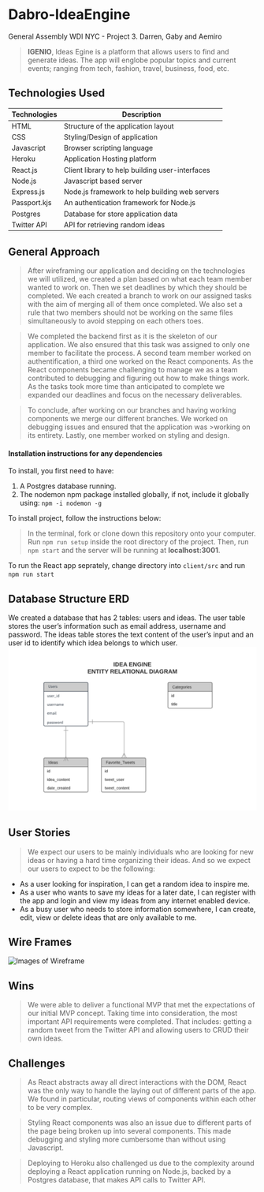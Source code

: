 # Dabro-IdeaEngine
General Assembly WDI NYC - Project 3. Darren, Gaby and Aemiro

>**IGENIO**, Ideas Egine is a platform that allows users to find and generate ideas. The app will englobe popular topics and current events; ranging from tech, fashion, travel, business, food, etc.

## Technologies Used
Technologies | Description
--- | ---
HTML | Structure of the application layout
CSS | Styling/Design of application
Javascript | Browser scripting language
Heroku | Application Hosting platform
React.js | Client library to help building user-interfaces
Node.js | Javascript based server
Express.js | Node.js framework to help building web servers
Passport.kjs | An authentication framework for Node.js
Postgres | Database for store application data
Twitter API | API for retrieving random ideas


## General Approach
>After wireframing our application and deciding on the technologies we will utilized, we created a plan based on what each team member wanted to work on. Then we set deadlines by which they should be completed. We each created a branch to work on our assigned tasks with the aim of merging all of them once completed. We also set a rule that two members should not be working on the same files simultaneously to avoid stepping on each others toes. 

>We completed the backend first as it is the skeleton of our application. We also ensured that this task was assigned to only one member to facilitate the process. A second team member worked on authentification, a third one worked on the React components. As the React components became challenging to manage we as a team contributed to debugging and figuring out how to make things work. As the tasks took more time than anticipated to complete we expanded our deadlines and focus on the necessary deliverables. 

>To conclude, after working on our branches and having working components we merge our different branches. We worked on debugging issues and ensured that the application was >working on its entirety. Lastly, one member worked on styling and design. 

#### Installation instructions for any dependencies
To install, you first need to have: 
1. A Postgres database running.
2. The nodemon npm package installed globally, if not, include it globally using:
`npm -i nodemon -g`
 
To install project, follow the instructions below:
>In the terminal, fork or clone down this repository onto your computer.
Run `npm run setup` inside the root directory of the project.
Then, run `npm start` and the server will be running at **localhost:3001**.

To run the React app seprately, change directory into `client/src` and run `npm run start`

## Database Structure ERD
We created a database that has 2 tables: users and ideas. The user table stores the user’s information such as email address, username and password. The ideas table stores the text content of the user’s input and an user id to identify which idea belongs to which user.
![ERD](Idea-Engine-ERD.png)

## User Stories 
>We expect our users to be mainly individuals who are looking for new ideas or having a hard time organizing their ideas. And so we expect our users to expect to be the following:

- As a user looking for inspiration, I can get a random idea to inspire me.
- As a user who wants to save my ideas for a later date, I can register with the app and login and view my ideas from any internet enabled device.
- As a busy user who needs to store information somewhere, I can create, edit, view or delete ideas that are only available to me.

## Wire Frames
![Images of Wireframe](./igenioWireframes.jpg)

## Wins
>We were able to deliver a functional MVP that met the expectations of our initial MVP concept. Taking time into consideration, the most important API requirements were completed. That includes: getting a random tweet from the Twitter API and allowing users to CRUD their own ideas.

## Challenges
>As React abstracts away all direct interactions with the DOM, React was the only way to handle the laying out of different parts of the app. We found in particular, routing views of components within each other to be very complex.

>Styling React components was also an issue due to different parts of the page being broken up into several components. This made debugging and styling more cumbersome than without using Javascript.

>Deploying to Heroku also challenged us due to the complexity around deploying a React application running on Node.js, backed by a Postgres database, that makes API calls to Twitter API.


